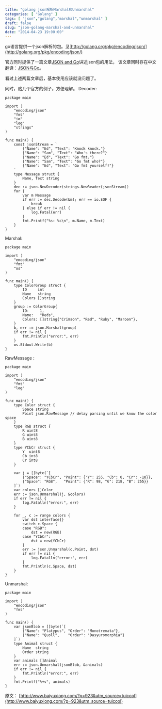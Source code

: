 ```yaml
---
title: "golang json解析Marshal和Unmarshal"
categories: [ "Golang" ]
tags: [ "json","golang","marshal","unmarshal" ]
draft: false
slug: "json-golang-marshal-and-unmarshal"
date: "2014-04-23 19:00:00"
---
```


go语言提供一个json解析的包。见[http://golang.org/pkg/encoding/json/](http://golang.org/pkg/encoding/json/)

官方同时提供了一篇文章[JSON and Go](http://blog.golang.org/json-and-go)讲述json包的用法， 该文章同时存在中文翻译：[JSON与Go](http://rgyq.blog.163.com/blog/static/316125382013934153244/)。

看过上述两篇文章后，基本使用应该就没问题了。


<!--more-->


同时，贴几个官方的例子，方便理解。
Decoder:

    package main
    
    import (
        "encoding/json"
        "fmt"
        "io"
        "log"
        "strings"
    )
    
    func main() {
        const jsonStream = `
            {"Name": "Ed", "Text": "Knock knock."}
            {"Name": "Sam", "Text": "Who's there?"}
            {"Name": "Ed", "Text": "Go fmt."}
            {"Name": "Sam", "Text": "Go fmt who?"}
            {"Name": "Ed", "Text": "Go fmt yourself!"}
        `
        type Message struct {
            Name, Text string
        }
        dec := json.NewDecoder(strings.NewReader(jsonStream))
        for {
            var m Message
            if err := dec.Decode(&m); err == io.EOF {
                break
            } else if err != nil {
                log.Fatal(err)
            }
            fmt.Printf("%s: %s\n", m.Name, m.Text)
        }
    }

Marshal:

    package main
    
    import (
        "encoding/json"
        "fmt"
        "os"
    )
    
    func main() {
        type ColorGroup struct {
            ID     int
            Name   string
            Colors []string
        }
        group := ColorGroup{
            ID:     1,
            Name:   "Reds",
            Colors: []string{"Crimson", "Red", "Ruby", "Maroon"},
        }
        b, err := json.Marshal(group)
        if err != nil {
            fmt.Println("error:", err)
        }
        os.Stdout.Write(b)
    }

RawMessage :

    package main
    
    import (
        "encoding/json"
        "fmt"
        "log"
    )
    
    func main() {
        type Color struct {
            Space string
            Point json.RawMessage // delay parsing until we know the color space
        }
        type RGB struct {
            R uint8
            G uint8
            B uint8
        }
        type YCbCr struct {
            Y  uint8
            Cb int8
            Cr int8
        }
    
        var j = []byte(`[
            {"Space": "YCbCr", "Point": {"Y": 255, "Cb": 0, "Cr": -10}},
            {"Space": "RGB",   "Point": {"R": 98, "G": 218, "B": 255}}
        ]`)
        var colors []Color
        err := json.Unmarshal(j, &colors)
        if err != nil {
            log.Fatalln("error:", err)
        }
    
        for _, c := range colors {
            var dst interface{}
            switch c.Space {
            case "RGB":
                dst = new(RGB)
            case "YCbCr":
                dst = new(YCbCr)
            }
            err := json.Unmarshal(c.Point, dst)
            if err != nil {
                log.Fatalln("error:", err)
            }
            fmt.Println(c.Space, dst)
        }
    }

Unmarshal:

    package main
    
    import (
        "encoding/json"
        "fmt"
    )
    
    func main() {
        var jsonBlob = []byte(`[
            {"Name": "Platypus", "Order": "Monotremata"},
            {"Name": "Quoll",    "Order": "Dasyuromorphia"}
        ]`)
        type Animal struct {
            Name  string
            Order string
        }
        var animals []Animal
        err := json.Unmarshal(jsonBlob, &animals)
        if err != nil {
            fmt.Println("error:", err)
        }
        fmt.Printf("%+v", animals)
    }

原文： [http://www.baiyuxiong.com/?p=923&utm_source=tuicool](http://www.baiyuxiong.com/?p=923&utm_source=tuicool)